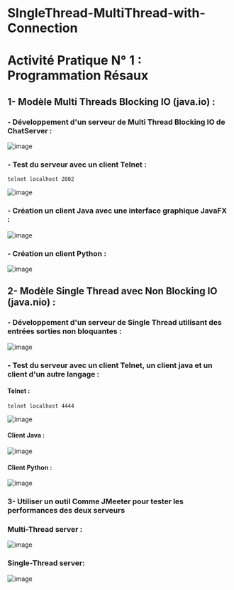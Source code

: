 # SIngleThread-MultiThread-with-Connection
# Activité Pratique N° 1 : Programmation Résaux

## 1-  Modèle Multi Threads Blocking IO (java.io) : 

### - Développement d'un serveur de Multi Thread Blocking IO de ChatServer :
![image](https://user-images.githubusercontent.com/82038554/227289397-fae55f10-75f8-410f-8b59-9af76f58e031.png)

### - Test du serveur avec un client Telnet :
    telnet localhost 2002
![image](https://user-images.githubusercontent.com/82038554/227297722-d2a77a2e-1102-4975-a7be-ebca913b1a79.png)

### - Création un client Java avec une interface graphique JavaFX :
![image](https://user-images.githubusercontent.com/82038554/227290658-783adb65-812e-4183-9643-0b7428749f6a.png)

### - Création un client Python :
![image](https://user-images.githubusercontent.com/82038554/227291581-5bdb98ab-8fa9-4caf-a84d-2b2a0faa1e69.png)

## 2- Modèle Single Thread avec Non Blocking IO (java.nio) : 

### - Développement d'un serveur de Single Thread  utilisant des entrées sorties non bloquantes :
![image](https://user-images.githubusercontent.com/82038554/227294297-5216e5b3-563b-486e-a2d9-7a04e9605e50.png)

### - Test du serveur avec un client Telnet, un client java et un client d'un autre langage :
#### Telnet :
    telnet localhost 4444
![image](https://user-images.githubusercontent.com/82038554/227296035-1486e42b-4150-44be-a435-967a6179e356.png)

#### Client Java :
![image](https://user-images.githubusercontent.com/82038554/227294859-018dec48-54fe-4c73-9fcc-d78f7126ec86.png)

#### Client Python :
![image](https://user-images.githubusercontent.com/82038554/227295223-a2c44f60-eb63-4c7a-a31d-6232898cc36d.png)

### 3- Utiliser un outil Comme JMeeter pour tester les performances des deux serveurs

### Multi-Thread server :
![image](https://user-images.githubusercontent.com/82038554/227378746-971d5a72-88bf-43d8-9759-af5e9c068237.png)

### Single-Thread server:
![image](https://user-images.githubusercontent.com/82038554/227378973-fa44b092-c5fb-46bd-9ddf-259ef3365a88.png)
